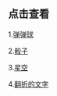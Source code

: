 ##  点击查看
1.[弹弹球](https://onethousandandtwentyfour.github.io/effects/%e5%bc%b9%e5%bc%b9%e7%90%83/)

2.[骰子](https://onethousandandtwentyfour.github.io/effects/%e9%aa%b0%e5%ad%90/)

3.[星空](https://onethousandandtwentyfour.github.io/effects/%e6%98%9f%e7%a9%ba/)

4.[翻折的文字](https://onethousandandtwentyfour.github.io/effects/%e7%bf%bb%e6%8a%98%e7%9a%84%e6%96%87%e5%ad%97/)

